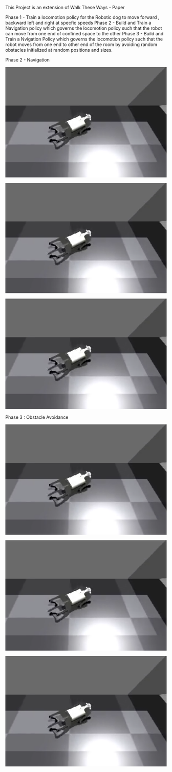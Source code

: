 This Project is an extension of Walk These Ways - Paper 

Phase 1 - Train a locomotion policy for the Robotic dog to move forward , backward left and right at specfic speeds
Phase 2 - Build and Train a Navigation policy which governs the locomotion policy such that the robot can move from one end of confined space to the other
Phase 3 - Build and Train a Nvigation Policy which governs the locomotion policy such that the robot moves from one end to other end of the room by avoiding random obstacles initialized at random positions and sizes. 

Phase 2 - Navigation

[![Watch the video](https://github.com/AlexBlazee/Robotic_dog_navigation/blob/main/videos/thumbnail.png)](https://github.com/AlexBlazee/Robotic_dog_navigation/blob/main/videos/p2_1.mp4)

[![Watch the video](https://github.com/AlexBlazee/Robotic_dog_navigation/blob/main/videos/thumbnail.png)](https://github.com/AlexBlazee/Robotic_dog_navigation/blob/main/videos/p2_2.mp4)

[![Watch the video](https://github.com/AlexBlazee/Robotic_dog_navigation/blob/main/videos/thumbnail.png)](https://github.com/AlexBlazee/Robotic_dog_navigation/blob/main/videos/p2_3.mp4)

Phase 3 : Obstacle Avoidance

[![Watch the video](https://github.com/AlexBlazee/Robotic_dog_navigation/blob/main/videos/thumbnail.png)](https://github.com/AlexBlazee/Robotic_dog_navigation/blob/main/videos/p3_1.mp4)

[![Watch the video](https://github.com/AlexBlazee/Robotic_dog_navigation/blob/main/videos/thumbnail.png)](https://github.com/AlexBlazee/Robotic_dog_navigation/blob/main/videos/p3_2.mp4)

[![Watch the video](https://github.com/AlexBlazee/Robotic_dog_navigation/blob/main/videos/thumbnail.png)](https://github.com/AlexBlazee/Robotic_dog_navigation/blob/main/videos/p3_3.mp4)




